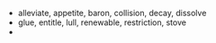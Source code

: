 - alleviate, appetite, baron, collision, decay, dissolve
- glue, entitle, lull, renewable, restriction, stove
-